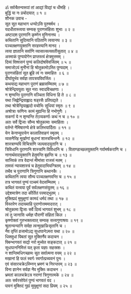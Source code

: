 ॐ सर्वचैतन्यरूपां तां आद्यां विद्यां च धीमहि ।  
बुद्धिं या नः प्रचोदयात् ॥ १ ॥  
शौनक उवाच -  
सूत सूत महाभाग धन्योऽसि पुरुषर्षभ ।  
यदधीतास्त्वया सम्यक् पुराणसंहिताः शुभाः ॥ २ ॥  
अष्टादश पुराणानि कृष्णेन मुनिनानघ ।  
कथितानि सुदिव्यानि पठितानि त्वयानघ ॥ ३ ॥  
पञ्चलक्षणयुक्तानि सरहस्यानि मानद ।  
त्वया ज्ञातानि सर्वाणि व्यासात्सत्यवतीसुतात् ॥ ४ ॥  
अस्माकं पुण्ययोगेन प्राप्तस्त्वं क्षेत्रमुत्तमम् ।  
दिव्यं विश्वसनं पुण्यं कलिदोषविवर्जितम् ॥ ५ ॥  
समाजोऽयं मुनीनां हि श्रोतुकामोऽस्ति पुण्यदाम् ।  
पुराणसंहितां सूत ब्रूहि त्वं नः समाहितः ॥ ६ ॥  
दीर्घायुर्भव सर्वज्ञ तापत्रयविवर्जितः ।  
कथयाद्य महाभाग पुराणं ब्रह्मसम्मितम् ॥ ७ ॥  
श्रोत्रेन्द्रिययुताः सूत नराः स्वादविचक्षणाः ।  
न शृण्वन्ति पुराणानि वञ्चिता विधिना हि ते ॥ ८ ॥  
यथा जिह्वेन्द्रियाह्लादः षड्‌रसैः प्रतिपद्यते ।  
तथा श्रोत्रेन्द्रियाह्लादो वचोभिः सुधियां स्मृतः ॥ ९ ॥  
अश्रोत्राः फणिनः कामं मुह्यन्ति हि नभोगुणैः ।  
सकर्णा ये न शृण्वन्ति तेऽप्यकर्णाः कथं न च ॥ १० ॥  
अतः सर्वे द्विजाः सौम्य श्रोतुकामाः समाहिताः ।  
वर्तन्ते नैमिषारण्ये क्षेत्रे कलिभयार्दिताः ॥ ११ ॥  
येन केनाप्युपायेन कालातिवाहनं स्मृतम् ।  
व्यसनैरिह मूर्खाणां बुधानां शास्त्रचिन्तनैः ॥ १२ ॥  
शास्त्राण्यपि विचित्राणि जल्पवादयुतानि च ।  
त्रिविधानि पुराणानि शास्त्राणि विविधानि च ।
विताण्डाच्छलयुक्तानि गर्वामर्षकराणि च ।  
नानार्थवादयुक्तानि हेतुमन्ति बृहन्ति च ॥ १३ ॥  
सात्त्विकं तत्र वेदान्तं मीमांसा राजसं मतम् ।  
तामसं न्यायशास्त्रं च हेतुवादाभियन्त्रितम् ॥ १४ ॥  
तथैव च पुराणानि त्रिगुणानि कथानकैः ।  
कथितानि त्वया सौम्य पञ्चलक्षणवन्ति च ॥ १५ ॥  
तत्र भागवतं पुण्यं पञ्चमं वेदसम्मितम् ।  
कथितं यत्त्वया पूर्वं सर्वलक्षणसंयुतम् ॥ १६ ॥  
उद्देशमात्रेण तदा कीर्तितं परमाद्‌भुतम् ।  
मुक्तिप्रदं मुमुक्षूणां कामदं धर्मदं तथा ॥ १७ ॥  
विस्तरेण तदाख्याहि पुराणोत्तममादरात् ।  
श्रोतुकामा द्विजाः सर्वे दिव्यं भागवतं शुभम् ॥ १८ ॥  
त्वं तु जानासि धर्मज्ञ पौराणीं संहितां किल ।  
कृष्णोक्तां गुरुभक्तत्वात् सम्यक् सत्त्वगुणाश्रयः ॥ १९ ॥  
श्रुतान्यन्यानि सर्वज्ञ त्वन्मुखान्निःसृतानि च ।  
नैव तृप्तिं व्रजामोऽद्य सुधापानेऽमरा यथा ॥ २० ॥  
धिक्सुधां पिबतां सूत मुक्तिर्नैव कदाचन ।  
पिबन्भागवतं सद्यो नरो मुच्येत सङ्कटात् ॥ २१ ॥  
सुधापाननिमित्तं यत् कृता यज्ञाः सहस्रशः ।  
न शान्तिमधिगच्छामः सूत सर्वात्मना वयम् ॥ २२ ॥  
मखानां हि फलं स्वर्गः स्वर्गात्प्रच्यवनं पुनः ।  
एवं संसारचक्रेऽस्म्निन् भ्रमणं च निरन्तरम् ॥ २३ ॥  
विना ज्ञानेन सर्वज्ञ नैव मुक्तिः कदाचन ।  
भ्रमतां कालचक्रेऽत्र नराणां त्रिगुणात्मके ॥ २४ ॥  
अतः सर्वरसोपेतं पुण्यं भागवतं वद ।  
पावनं मुक्तिदं गुह्यं मुमुक्षूणां सदा प्रियम् ॥ २५ ॥
